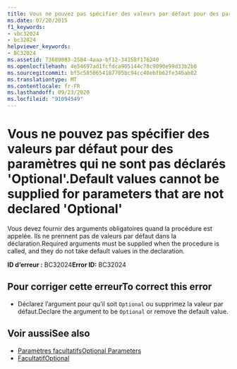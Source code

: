 ```yaml
---
title: Vous ne pouvez pas spécifier des valeurs par défaut pour des paramètres qui ne sont pas déclarés 'Optional'.
ms.date: 07/20/2015
f1_keywords:
- vbc32024
- bc32024
helpviewer_keywords:
- BC32024
ms.assetid: 73689803-2584-4aaa-bf12-34158f176240
ms.openlocfilehash: 4e54697ad1fcfdca905144c78c9090e99d33b2b0
ms.sourcegitcommit: bf5c5850654187705bc94cc40ebfb62fe346ab02
ms.translationtype: MT
ms.contentlocale: fr-FR
ms.lasthandoff: 09/23/2020
ms.locfileid: "91094549"
---
```

# <a name="default-values-cannot-be-supplied-for-parameters-that-are-not-declared-optional"></a><span data-ttu-id="b5be6-102">Vous ne pouvez pas spécifier des valeurs par défaut pour des paramètres qui ne sont pas déclarés 'Optional'.</span><span class="sxs-lookup"><span data-stu-id="b5be6-102">Default values cannot be supplied for parameters that are not declared 'Optional'</span></span>

<span data-ttu-id="b5be6-103">Vous devez fournir des arguments obligatoires quand la procédure est appelée. Ils ne prennent pas de valeurs par défaut dans la déclaration.</span><span class="sxs-lookup"><span data-stu-id="b5be6-103">Required arguments must be supplied when the procedure is called, and they do not take default values in the declaration.</span></span>  
  
 <span data-ttu-id="b5be6-104">**ID d’erreur :** BC32024</span><span class="sxs-lookup"><span data-stu-id="b5be6-104">**Error ID:** BC32024</span></span>  
  
## <a name="to-correct-this-error"></a><span data-ttu-id="b5be6-105">Pour corriger cette erreur</span><span class="sxs-lookup"><span data-stu-id="b5be6-105">To correct this error</span></span>  
  
- <span data-ttu-id="b5be6-106">Déclarez l’argument pour qu’il soit `Optional` ou supprimez la valeur par défaut.</span><span class="sxs-lookup"><span data-stu-id="b5be6-106">Declare the argument to be `Optional` or remove the default value.</span></span>  
  
## <a name="see-also"></a><span data-ttu-id="b5be6-107">Voir aussi</span><span class="sxs-lookup"><span data-stu-id="b5be6-107">See also</span></span>

- [<span data-ttu-id="b5be6-108">Paramètres facultatifs</span><span class="sxs-lookup"><span data-stu-id="b5be6-108">Optional Parameters</span></span>](../programming-guide/language-features/procedures/optional-parameters.md)
- [<span data-ttu-id="b5be6-109">Facultatif</span><span class="sxs-lookup"><span data-stu-id="b5be6-109">Optional</span></span>](../language-reference/modifiers/optional.md)

